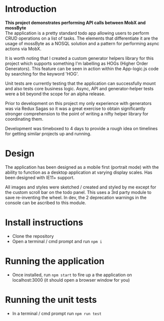 # Introduction
**This project demonstrates performing API calls between MobX and mossByte**    
The application is a pretty standard todo app allowing users to perform CRUD operations on a list of tasks. The elements that differentiate it are the usage of mossByte as a NOSQL solution and a pattern for performing async actions via MobX.    

It is worth noting that I created a custom generator helpers library for this project which supports something I'm labelling as HOGs (Higher Order Generators). This feature can be seen in action within the App-logic.js code by searching for the keyword 'HOG'.    

Unit tests are currently testing that the application can successfully mount and also tests core business logic. Async, API and generator-helper tests were a bit beyond the scope for an alpha release.    

Prior to development on this project my only experience with generators was via Redux Sagas so it was a great exercise to obtain significantly stronger comprehension to the point of writing a nifty helper library for coordinating them.    

Development was timeboxed to 4 days to provide a rough idea on timelines for getting similar projects up and running.    

# Design
The application has been designed as a mobile first (portrait mode) with the ability to function as a desktop application at varying display scales. Has been designed with IE11+ support.    

All images and styles were sketched / created and styled by me except for the custom scroll bar on the todo panel. This uses a 3rd party module to save re-inventing the wheel. In dev, the 2 deprecation warnings in the console can be ascribed to this module.

# Install instructions
- Clone the repository
- Open a terminal / cmd prompt and run `npm i`

# Running the application
- Once installed, run `npm start` to fire up a the application on localhost:3000 (it should open a browser window for you)

# Running the unit tests
- In a terminal / cmd prompt run `npm run test`
